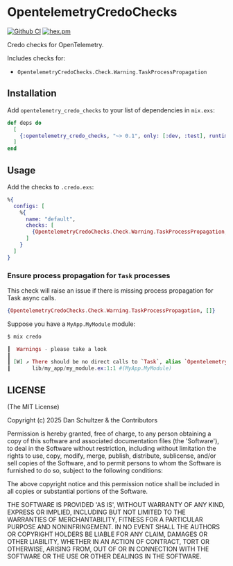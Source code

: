 # OpentelemetryCredoChecks

[![Github CI](https://github.com/danschultzer/opentelemetry_credo_checks/workflows/CI/badge.svg)](https://github.com/danschultzer/opentelemetry_credo_checks/actions?query=workflow%3ACI)
[![hex.pm](https://img.shields.io/hexpm/v/opentelemetry_credo_checks.svg)](https://hex.pm/packages/opentelemetry_credo_checks)

<!-- MDOC !-->

Credo checks for OpenTelemetry.

Includes checks for: 

- `OpentelemetryCredoChecks.Check.Warning.TaskProcessPropagation`

<!-- MDOC !-->

## Installation

Add `opentelemetry_credo_checks` to your list of dependencies in `mix.exs`:

```elixir
def deps do
  [
    {:opentelemetry_credo_checks, "~> 0.1", only: [:dev, :test], runtime: false}
  ]
end
```

## Usage

Add the checks to `.credo.exs`:

```elixir
%{
  configs: [
    %{
      name: "default",
      checks: [
        {OpentelemetryCredoChecks.Check.Warning.TaskProcessPropagation, []}
      ]
    }
  ]
}
```

### Ensure process propagation for `Task` processes

This check will raise an issue if there is missing process propagation for Task async calls.

```elixir
{OpentelemetryCredoChecks.Check.Warning.TaskProcessPropagation, []}
```

Suppose you have a `MyApp.MyModule` module:

```elixir
$ mix credo

┃  Warnings - please take a look
┃
┃ [W] ↗ There should be no direct calls to `Task`, alias `OpentelemetryProcessPropagator.Task`.
┃       lib/my_app/my_module.ex:1:1 #(MyApp.MyModule)
```

<!-- MDOC !-->

## LICENSE

(The MIT License)

Copyright (c) 2025 Dan Schultzer & the Contributors

Permission is hereby granted, free of charge, to any person obtaining a copy of this software and associated documentation files (the 'Software'), to deal in the Software without restriction, including without limitation the rights to use, copy, modify, merge, publish, distribute, sublicense, and/or sell copies of the Software, and to permit persons to whom the Software is furnished to do so, subject to the following conditions:

The above copyright notice and this permission notice shall be included in all copies or substantial portions of the Software.

THE SOFTWARE IS PROVIDED 'AS IS', WITHOUT WARRANTY OF ANY KIND, EXPRESS OR IMPLIED, INCLUDING BUT NOT LIMITED TO THE WARRANTIES OF MERCHANTABILITY, FITNESS FOR A PARTICULAR PURPOSE AND NONINFRINGEMENT. IN NO EVENT SHALL THE AUTHORS OR COPYRIGHT HOLDERS BE LIABLE FOR ANY CLAIM, DAMAGES OR OTHER LIABILITY, WHETHER IN AN ACTION OF CONTRACT, TORT OR OTHERWISE, ARISING FROM, OUT OF OR IN CONNECTION WITH THE SOFTWARE OR THE USE OR OTHER DEALINGS IN THE SOFTWARE.
